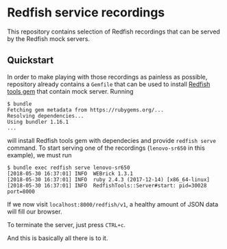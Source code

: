 # Redfish service recordings

This repository contains selection of Redfish recordings that can be served by
the Redfish mock servers.


## Quickstart

In order to make playing with those recordings as painless as possible,
repository already contains a `Gemfile` that can be used to install
[Redfish tools gem][rf-tools] that contain mock server. Running

   [rf-tools]: https://github.com/xlab-si/redfish_tools
               (Redfish tools)

    $ bundle
    Fetching gem metadata from https://rubygems.org/...
    Resolving dependencies...
    Using bundler 1.16.1
    ...

will install Redfish tools gem with dependecies and provide `redfish serve`
command. To start serving one of the recordings (`lenovo-sr650` in this
example), we must run

    $ bundle exec redfish serve lenovo-sr650
    [2018-05-30 16:37:01] INFO  WEBrick 1.3.1
    [2018-05-30 16:37:01] INFO  ruby 2.4.3 (2017-12-14) [x86_64-linux]
    [2018-05-30 16:37:01] INFO  RedfishTools::Server#start: pid=30028 port=8000

If we now visit `localhost:8000/redfish/v1`, a healthy amount of JSON data
will fill our browser.

To terminate the server, just press `CTRL+c`.

And this is basically all there is to it.
